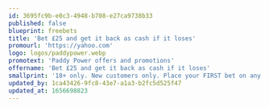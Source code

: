 ```yaml
---
id: 3695fc9b-e0c3-4948-b708-e27ca9738b33
published: false
blueprint: freebets
title: 'Bet £25 and get it back as cash if it loses'
promourl: 'https://yahoo.com'
logo: logos/paddypower.webp
promotext: 'Paddy Power offers and promotions'
offername: 'Bet £25 and get it back as cash if it loses'
smallprint: '18+ only. New customers only. Place your FIRST bet on any Football market and if it loses we will refund your stake in CASH. Max refund for this offer is £20. Only deposits made using cards will qualify for this promotion. T&Cs apply.'
updated_by: 1ca43426-9fc8-43e7-a1a3-b2fc5d525f47
updated_at: 1656698823
---
```

